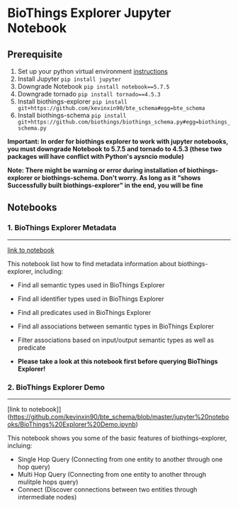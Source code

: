 BioThings Explorer Jupyter Notebook
===================================

## Prerequisite

1. Set up your python virtual environment [instructions](https://virtualenv.pypa.io/en/latest/)
2. Install Jupyter `pip install jupyter`
3. Downgrade Notebook `pip install notebook==5.7.5`
4. Downgrade tornado `pip install tornado==4.5.3`
5. Install biothings-explorer `pip install git+https://github.com/kevinxin90/bte_schema#egg=bte_schema`
6. Install biothings-schema `pip install git+https://github.com/biothings/biothings_schema.py#egg=biothings_schema.py`

**Important: In order for biothings explorer to work with jupyter notebooks, you must downgrade Notebook to 5.7.5 and tornado to 4.5.3 (these two packages will have conflict with Python's aysncio module)**

**Note: There might be warning or error during installation of biothings-explorer or biothings-schema. Don't worry. As long as it "shows Successfully built biothings-explorer" in the end, you will be fine**


## Notebooks

### 1. BioThings Explorer Metadata 
------------------------------
[link to notebook](https://github.com/kevinxin90/bte_schema/blob/master/jupyter%20notebooks/BioThings%20Explorer%20Metadata.ipynb)

This notebook list how to find metadata information about biothings-explorer, including:
- Find all semantic types used in BioThings Explorer
- Find all identifier types used in BioThings Explorer
- Find all predicates used in BioThings Explorer
- Find all associations between semantic types in BioThings Explorer
- Filter associations based on input/output semantic types as well as predicate

- **Please take a look at this notebook first before querying BioThings Explorer!**


### 2. BioThings Explorer Demo
--------------------------
[link to notebook]](https://github.com/kevinxin90/bte_schema/blob/master/jupyter%20notebooks/BioThings%20Explorer%20Demo.ipynb)

This notebook shows you some of the basic features of biothings-explorer, incluing:
- Single Hop Query (Connecting from one entity to another through one hop query)
- Multi Hop Query (Connecting from one entity to another through mulitple hops query)
- Connect (Discover connections between two entities through intermediate nodes)


